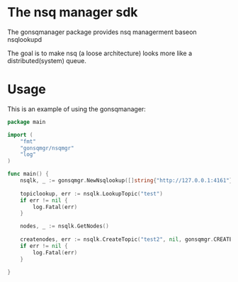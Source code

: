 The nsq manager sdk
====
The gonsqmanager package provides nsq managerment baseon nsqlookupd

The goal is to make nsq (a loose architecture) looks more like a distributed(system) queue.

Usage
=====
This is an example of using the gonsqmanager:

```go
package main

import (
	"fmt"
	"gonsqmgr/nsqmgr"
	"log"
)

func main() {
	nsqlk, _ := gonsqmgr.NewNsqlookup([]string{"http://127.0.0.1:4161"})
	
	topiclookup, err := nsqlk.LookupTopic("test")
	if err != nil {
		log.Fatal(err)
	}

	nodes, _ := nsqlk.GetNodes()
	
	createnodes, err := nsqlk.CreateTopic("test2", nil, gonsqmgr.CREATE)
	if err != nil {
		log.Fatal(err)
	}

}

```
